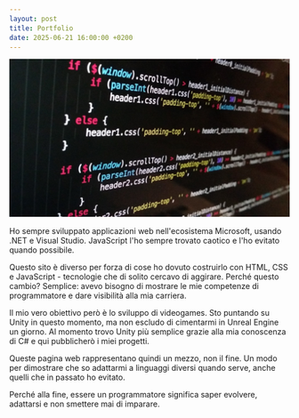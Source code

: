 ```yaml
---
layout: post
title: Portfolio
date: 2025-06-21 16:00:00 +0200
---
```


<div class="row" style="justify-content:center">
    <div class="col col-8">
        <div class="page-head">
            <div class="page-image">
                <img alt="Breakout" src="/assets/img/portfolio.png">
            </div>
        </div>
        <article class="page">
            <div class="page__content">
                <p>
					Ho sempre sviluppato applicazioni web nell'ecosistema Microsoft, usando .NET e Visual Studio. JavaScript l'ho sempre trovato caotico e l'ho evitato quando possibile.</p>
                <p> 
                    Questo sito è diverso per forza di cose ho dovuto costruirlo con HTML, CSS e JavaScript - tecnologie che di solito cercavo di aggirare. 
                    Perché questo cambio? Semplice: avevo bisogno di mostrare le mie competenze di programmatore e dare visibilità alla mia carriera.
                </p>
                <p>
                    Il mio vero obiettivo però è lo sviluppo di videogames. Sto puntando su Unity in questo momento, ma non escludo di cimentarmi in Unreal Engine un giorno.
                    Al momento trovo Unity più semplice grazie alla mia conoscenza di C# e qui pubblicherò i miei progetti.
                </p>
                <p>
                    Queste pagina web rappresentano quindi un mezzo, non il fine. Un modo per dimostrare che so adattarmi a linguaggi diversi quando serve, anche quelli che in passato ho evitato.
                </p>
                <p class="note">
                    Perché alla fine, essere un programmatore significa saper evolvere, adattarsi e non smettere mai di imparare.
                </p>
            </div>
        </article>
    </div>
</div>
